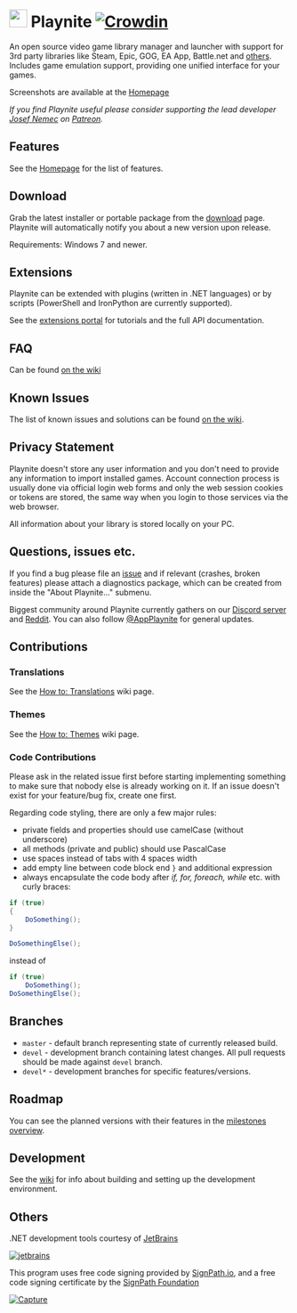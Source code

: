 
# <img src="https://playnite.link/applogo.png" width="32">  Playnite [![Crowdin](https://badges.crowdin.net/playnite/localized.svg)](https://crowdin.com/project/playnite)
An open source video game library manager and launcher with support for 3rd party libraries like Steam, Epic, GOG, EA App, Battle.net and [others](https://playnite.link/addons.html). Includes game emulation support, providing one unified interface for your games.

Screenshots are available at the [Homepage](http://playnite.link/)

*If you find Playnite useful please consider supporting the lead developer [Josef Nemec](https://github.com/JosefNemec) on [Patreon](https://www.patreon.com/playnite).*

Features
---------

See the [Homepage](http://playnite.link/) for the list of features.

Download
---------

Grab the latest installer or portable package from the [download](https://playnite.link/download.html) page. Playnite will automatically notify you about a new version upon release.

Requirements: Windows 7 and newer.

Extensions
---------
Playnite can be extended with plugins (written in .NET languages) or by scripts (PowerShell and IronPython are currently supported).

See the [extensions portal](https://playnite.link/docs/) for tutorials and the full API documentation.

FAQ
---------
Can be found [on the wiki](https://github.com/JosefNemec/Playnite/wiki/Frequently-Asked-Questions)

Known Issues
---------
The list of known issues and solutions can be found [on the wiki](https://github.com/JosefNemec/Playnite/wiki/Known-Issues).

Privacy Statement
---------
Playnite doesn't store any user information and you don't need to provide any information to import installed games. Account connection process is usually done via official login web forms and only the web session cookies or tokens are stored, the same way when you login to those services via the web browser.

All information about your library is stored locally on your PC.

Questions, issues etc.
---------
If you find a bug please file an [issue](https://github.com/JosefNemec/Playnite/issues) and if relevant (crashes, broken features) please attach a diagnostics package, which can be created from inside the "About Playnite..." submenu.

Biggest community around Playnite currently gathers on our [Discord server](https://discord.gg/hSFvmN6) and [Reddit](https://www.reddit.com/r/playnite/). You can also follow [@AppPlaynite](https://twitter.com/AppPlaynite) for general updates.

Contributions
---------
### Translations
See the [How to: Translations](https://github.com/JosefNemec/Playnite/wiki/How-to:-Translations) wiki page.

### Themes
See the [How to: Themes](https://github.com/JosefNemec/Playnite/wiki/How-to%3A-Themes) wiki page.

### Code Contributions
Please ask in the related issue first before starting implementing something to make sure that nobody else is already working on it. If an issue doesn't exist for your feature/bug fix, create one first.

Regarding code styling, there are only a few major rules:

- private fields and properties should use camelCase (without underscore)
- all methods (private and public) should use PascalCase
- use spaces instead of tabs with 4 spaces width
- add empty line between code block end `}` and additional expression
- always encapsulate the code body after *if, for, foreach, while* etc. with curly braces:

```csharp
if (true)
{
    DoSomething();
}

DoSomethingElse();
```

instead of

```csharp
if (true)
    DoSomething();
DoSomethingElse();
```

Branches
---------
* `master` - default branch representing state of currently released build.
* `devel` - development branch containing latest changes. All pull requests should be made against `devel` branch.
* `devel*` - development branches for specific features/versions.

Roadmap
---------

You can see the planned versions with their features in the [milestones overview](https://github.com/JosefNemec/Playnite/milestones).

Development
---------

See the [wiki](https://github.com/JosefNemec/Playnite/wiki/Building) for info about building and setting up the development environment.

Others
---------

.NET development tools courtesy of [JetBrains](https://www.jetbrains.com/?from=Playnite)

[![jetbrains](https://user-images.githubusercontent.com/3874087/128503701-884cdae4-3283-4d67-8ad1-6103e777a660.png)](https://www.jetbrains.com/?from=Playnite)

This program uses free code signing provided by [SignPath.io](https://signpath.io?utm_source=foundation&utm_medium=github&utm_campaign=playnite), and a free code signing certificate by the [SignPath Foundation](https://signpath.org?utm_source=foundation&utm_medium=github&utm_campaign=playnite)

[![Capture](https://user-images.githubusercontent.com/3874087/128503363-9c39f8cd-9900-4a8b-83f2-81359d4fc731.PNG)](https://about.signpath.io?utm_source=foundation&utm_medium=github&utm_campaign=playnite)
